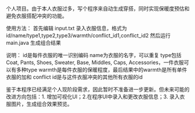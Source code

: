 个人项目。由于本人衣服过多，写个程序来自动生成穿搭，同时实现保暖度预估和避免衣服搭配冲突的功能。

使用方法：
首先编辑 input.txt 录入衣服信息，格式为 id/name/type1,type2,type3/warmth/conflict_id1,conflict_id2
然后运行main.java 生成组合结果

说明：
id是每件衣服的唯一识别编码
name为衣服的名字，可以重复
type包括 Coat, Pants, Shoes, Sweater, Base, Middles, Caps, Accessories，一件衣服可以有多种type
warmth是每件衣服的保暖程度，最后结果中的warmth是所有单件衣服的加和
conflict id是与这件衣服冲突的其他所有衣服的id

鉴于本程序已经满足个人现阶段需求，因此暂时不准备进一步更新。但未来可能的改进方向包括：1. 增加可视化UI；2.在程序UI中录入和更改衣服信息；3. 录入衣服图片，生成组合效果预览。
